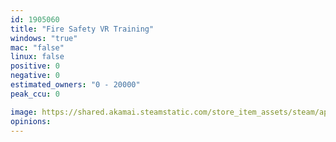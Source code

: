 ```yaml
---
id: 1905060
title: "Fire Safety VR Training"
windows: "true"
mac: "false"
linux: false
positive: 0
negative: 0
estimated_owners: "0 - 20000"
peak_ccu: 0

image: https://shared.akamai.steamstatic.com/store_item_assets/steam/apps/1905060/header.jpg?t=1691136531
opinions:
---
```

